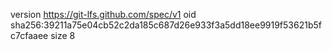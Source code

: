 version https://git-lfs.github.com/spec/v1
oid sha256:39211a75e04cb52c2da185c687d26e933f3a5dd18ee9919f53621b5fc7cfaaee
size 8
